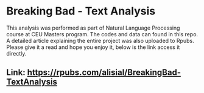 # Breaking Bad - Text Analysis

This analysis was performed as part of Natural Language Processing course at CEU Masters program. The codes and data can found in this repo. A detailed article explaining the entire project was also uploaded to Rpubs. Please give it a read and hope you enjoy it, below is the link access it directly. 

## Link: https://rpubs.com/alisial/BreakingBad-TextAnalysis
